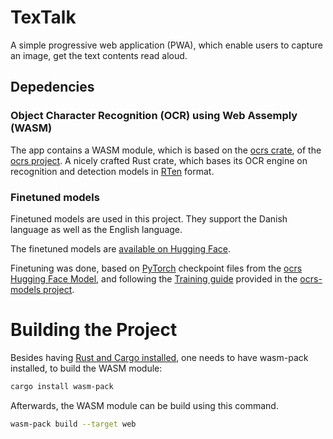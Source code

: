 # TexTalk
A simple progressive web application (PWA), which enable users to capture an image, get the text contents read aloud.


## Depedencies

### Object Character Recognition (OCR) using Web Assemply (WASM)
The app contains a WASM module, which is based on the [ocrs crate](https://crates.io/crates/ocrs), of the [ocrs project](https://github.com/robertknight/ocrs). A nicely crafted Rust crate, which bases its OCR engine on recognition and detection models in [RTen](https://github.com/robertknight/rten) format.


### Finetuned models
Finetuned models are used in this project. They support the Danish language as well as the English language.

The finetuned models are [available on Hugging Face](https://huggingface.co/dennis-isaksen/ocrs-finetuned-additional-lang).

Finetuning was done, based on [PyTorch](https://github.com/pytorch/pytorch) checkpoint files from the [ocrs Hugging Face Model](https://huggingface.co/robertknight/ocrs), and following the [Training guide](https://github.com/robertknight/ocrs-models/blob/main/docs/training.md) provided in the [ocrs-models project](https://github.com/robertknight/ocrs-models).


# Building the Project
Besides having [Rust and Cargo installed](https://www.rust-lang.org/tools/install), one needs to have wasm-pack installed, to build the WASM module:
```bash
cargo install wasm-pack
```

Afterwards, the WASM module can be build using this command.
```bash
wasm-pack build --target web
```